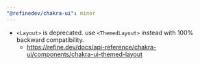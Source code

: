 ```yaml
---
"@refinedev/chakra-ui": minor
---
```


-   `<Layout>` is deprecated. use `<ThemedLayout>` instead with 100% backward compatibility.
    -   https://refine.dev/docs/api-reference/chakra-ui/components/chakra-ui-themed-layout
